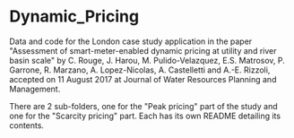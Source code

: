 # Dynamic_Pricing
Data and code for the London case study application in the paper "Assessment of smart-meter-enabled dynamic pricing at utility and river basin scale" by C. Rouge, J. Harou, M. Pulido-Velazquez, E.S. Matrosov, P. Garrone, R. Marzano, A. Lopez-Nicolas, A. Castelletti and A.-E. Rizzoli, accepted on 11 August 2017 at Journal of Water Resources Planning and Management.

There are 2 sub-folders, one for the "Peak pricing" part of the study and one for the "Scarcity pricing" part. Each has its own README detailing its contents.
